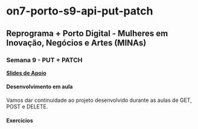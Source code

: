 # on7-porto-s9-api-put-patch
## Reprograma + Porto Digital - Mulheres em Inovação, Negócios e Artes (MINAs)
### Semana 9 - PUT + PATCH
[**Slides de Apoio**](https://docs.google.com/presentation/d/1sd7aWfxiUkbiohpoSZUMZdeKrhSQ3cIBBixq4fWEujI/edit?usp=sharing)

#### Desenvolvimento em aula
Vamos dar continuidade ao projeto desenvolvido durante as aulas de GET, POST e DELETE.

#### Exercícios
